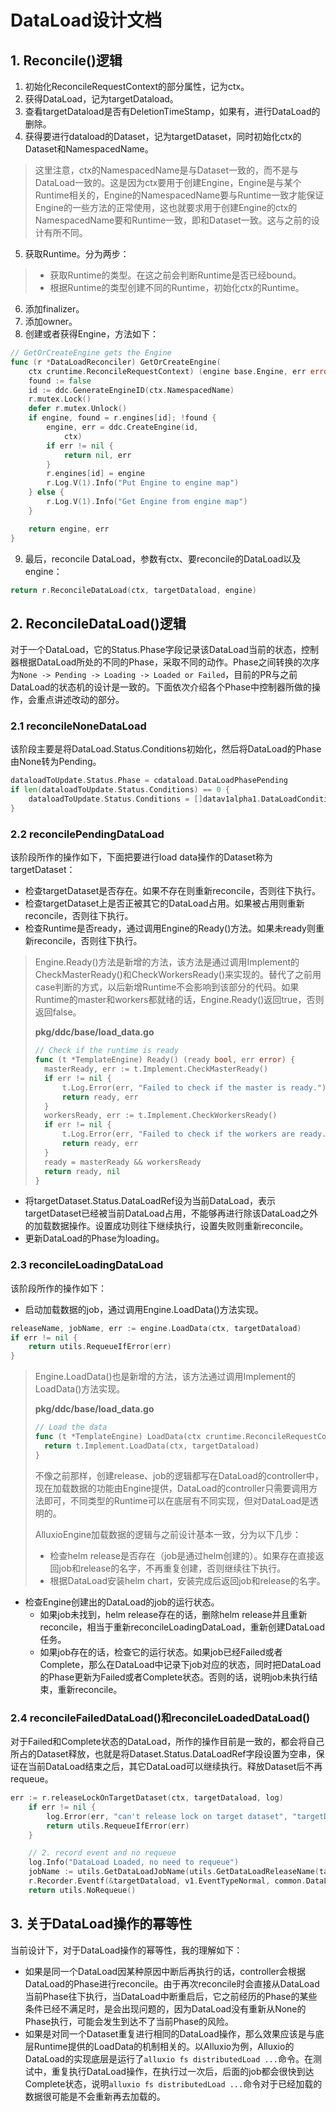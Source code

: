 # DataLoad设计文档

## 1. Reconcile()逻辑

1. 初始化ReconcileRequestContext的部分属性，记为ctx。
2. 获得DataLoad，记为targetDataload。
3. 查看targetDataload是否有DeletionTimeStamp，如果有，进行DataLoad的删除。
4. 获得要进行dataload的Dataset，记为targetDataset，同时初始化ctx的Dataset和NamespacedName。

> 这里注意，ctx的NamespacedName是与Dataset一致的，而不是与DataLoad一致的。这是因为ctx要用于创建Engine，Engine是与某个Runtime相关的，Engine的NamespacedName要与Runtime一致才能保证Engine的一些方法的正常使用，这也就要求用于创建Engine的ctx的NamespacedName要和Runtime一致，即和Dataset一致。这与之前的设计有所不同。

5. 获取Runtime。分为两步：

> - 获取Runtime的类型。在这之前会判断Runtime是否已经bound。
> - 根据Runtime的类型创建不同的Runtime，初始化ctx的Runtime。

6. 添加finalizer。
7. 添加owner。
8. 创建或者获得Engine，方法如下：

```go
// GetOrCreateEngine gets the Engine
func (r *DataLoadReconciler) GetOrCreateEngine(
	ctx cruntime.ReconcileRequestContext) (engine base.Engine, err error) {
	found := false
	id := ddc.GenerateEngineID(ctx.NamespacedName)
	r.mutex.Lock()
	defer r.mutex.Unlock()
	if engine, found = r.engines[id]; !found {
		engine, err = ddc.CreateEngine(id,
			ctx)
		if err != nil {
			return nil, err
		}
		r.engines[id] = engine
		r.Log.V(1).Info("Put Engine to engine map")
	} else {
		r.Log.V(1).Info("Get Engine from engine map")
	}

	return engine, err
}
```

9. 最后，reconcile DataLoad，参数有ctx、要reconcile的DataLoad以及engine：

```go
return r.ReconcileDataLoad(ctx, targetDataload, engine)
```

## 2. ReconcileDataLoad()逻辑

对于一个DataLoad，它的Status.Phase字段记录该DataLoad当前的状态，控制器根据DataLoad所处的不同的Phase，采取不同的动作。Phase之间转换的次序为`None -> Pending -> Loading -> Loaded or Failed`，目前的PR与之前DataLoad的状态机的设计是一致的。下面依次介绍各个Phase中控制器所做的操作，会重点讲述改动的部分。

### 2.1 reconcileNoneDataLoad

该阶段主要是将DataLoad.Status.Conditions初始化，然后将DataLoad的Phase由None转为Pending。

```go
dataloadToUpdate.Status.Phase = cdataload.DataLoadPhasePending
if len(dataloadToUpdate.Status.Conditions) == 0 {
	dataloadToUpdate.Status.Conditions = []datav1alpha1.DataLoadCondition{}
}
```

### 2.2 reconcilePendingDataLoad

该阶段所作的操作如下，下面把要进行load data操作的Dataset称为targetDataset：

- 检查targetDataset是否存在。如果不存在则重新reconcile，否则往下执行。
- 检查targetDataset上是否正被其它的DataLoad占用。如果被占用则重新reconcile，否则往下执行。
- 检查Runtime是否ready，通过调用Engine的Ready()方法。如果未ready则重新reconcile，否则往下执行。

> Engine.Ready()方法是新增的方法，该方法是通过调用Implement的CheckMasterReady()和CheckWorkersReady()来实现的。替代了之前用case判断的方式，以后新增Runtime不会影响到该部分的代码。如果Runtime的master和workers都就绪的话，Engine.Ready()返回true，否则返回false。
>
> **pkg/ddc/base/load_data.go**
>
> ```go
> // Check if the runtime is ready
> func (t *TemplateEngine) Ready() (ready bool, err error) {
> 	masterReady, err := t.Implement.CheckMasterReady()
> 	if err != nil {
> 		t.Log.Error(err, "Failed to check if the master is ready.")
> 		return ready, err
> 	}
> 	workersReady, err := t.Implement.CheckWorkersReady()
> 	if err != nil {
> 		t.Log.Error(err, "Failed to check if the workers are ready.")
> 		return ready, err
> 	}
> 	ready = masterReady && workersReady
> 	return ready, nil
> }
> ```

- 将targetDataset.Status.DataLoadRef设为当前DataLoad，表示targetDataset已经被当前DataLoad占用，不能够再进行除该DataLoad之外的加载数据操作。设置成功则往下继续执行，设置失败则重新reconcile。
- 更新DataLoad的Phase为loading。

### 2.3 reconcileLoadingDataLoad

该阶段所作的操作如下：

- 启动加载数据的job，通过调用Engine.LoadData()方法实现。

```go
releaseName, jobName, err := engine.LoadData(ctx, targetDataload)
if err != nil {
	return utils.RequeueIfError(err)
}
```

> Engine.LoadData()也是新增的方法，该方法通过调用Implement的LoadData()方法实现。
>
> **pkg/ddc/base/load_data.go**
>
> ```go
> // Load the data
> func (t *TemplateEngine) LoadData(ctx cruntime.ReconcileRequestContext, targetDataload datav1alpha1.DataLoad) (string, string, error) {
> 	return t.Implement.LoadData(ctx, targetDataload)
> }
> ```
>
> 不像之前那样，创建release、job的逻辑都写在DataLoad的controller中，现在加载数据的功能由Engine提供，DataLoad的controller只需要调用方法即可，不同类型的Runtime可以在底层有不同实现，但对DataLoad是透明的。
>
> AlluxioEngine加载数据的逻辑与之前设计基本一致，分为以下几步：
>
> - 检查helm release是否存在（job是通过helm创建的）。如果存在直接返回job和release的名字，不再重复创建，否则继续往下执行。
> - 根据DataLoad安装helm chart，安装完成后返回job和release的名字。

- 检查Engine创建出的DataLoad的job的运行状态。
  - 如果job未找到，helm release存在的话，删除helm release并且重新reconcile，相当于重新reconcileLoadingDataLoad，重新创建DataLoad任务。
  - 如果job存在的话，检查它的运行状态。如果job已经Failed或者Complete，那么在DataLoad中记录下job对应的状态，同时把DataLoad的Phase更新为Failed或者Complete状态。否则的话，说明job未执行结束，重新reconcile。

### 2.4 reconcileFailedDataLoad()和reconcileLoadedDataLoad()

对于Failed和Complete状态的DataLoad，所作的操作目前是一致的，都会将自己所占的Dataset释放，也就是将Dataset.Status.DataLoadRef字段设置为空串，保证在当前DataLoad结束之后，其它DataLoad可以继续执行。释放Dataset后不再requeue。

```go
err := r.releaseLockOnTargetDataset(ctx, targetDataload, log)
	if err != nil {
		log.Error(err, "can't release lock on target dataset", "targetDataset", targetDataload.Spec.Dataset)
		return utils.RequeueIfError(err)
	}

	// 2. record event and no requeue
	log.Info("DataLoad Loaded, no need to requeue")
	jobName := utils.GetDataLoadJobName(utils.GetDataLoadReleaseName(targetDataload.Name))
	r.Recorder.Eventf(&targetDataload, v1.EventTypeNormal, common.DataLoadJobComplete, "DataLoad job %s succeeded", jobName)
	return utils.NoRequeue()
```

## 3. 关于DataLoad操作的幂等性

当前设计下，对于DataLoad操作的幂等性，我的理解如下：

- 如果是同一个DataLoad因某种原因中断后再执行的话，controller会根据DataLoad的Phase进行reconcile。由于再次reconcile时会直接从DataLoad当前Phase往下执行，当DataLoad中断重启后，它之前经历的Phase的某些条件已经不满足时，是会出现问题的，因为DataLoad没有重新从None的Phase执行，可能会发生到达不了当前Phase的风险。
- 如果是对同一个Dataset重复进行相同的DataLoad操作，那么效果应该是与底层Runtime提供的LoadData的机制相关的。以Alluxio为例，Alluxio的DataLoad的实现底层是运行了`alluxio fs distributedLoad ...`命令。在测试中，重复执行DataLoad操作，在执行过一次后，后面的job都会很快到达Complete状态，说明`alluxio fs distributedLoad ...`命令对于已经加载的数据很可能是不会重新再去加载的。